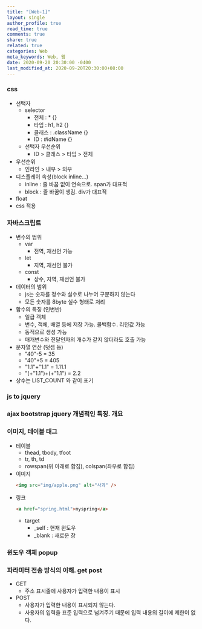 ```yaml
---
title: "[Web-1]"
layout: single
author_profile: true
read_time: true
comments: true
share: true
related: true
categories: Web
meta_keywords: Web, 웹
date: 2020-09-20 20:30:00 -0400
last_modified_at: 2020-09-20T20:30:00+08:00
---
```


### css

- 선택자
  - selector
    - 전체 : \* {}
    - 타입 : h1, h2 {}
    - 클래스 : .className {}
    - ID : #idName {}
  - 선택자 우선순위
    - ID > 클래스 > 타입 > 전체
- 우선순위
  - 인라인 > 내부 > 외부
- 디스플레이 속성(block inline...)
  - inline : 줄 바꿈 없이 연속으로. span가 대표적
  - block : 줄 바꿈이 생김. div가 대표적
- float
- css 적용

### 자바스크립트

- 변수의 범위
  - var
    - 전역, 재선언 가능
  - let
    - 지역, 재선언 불가
  - const
    - 상수, 지역, 재선언 불가
- 데이터의 범위
  - js는 숫자를 정수와 실수로 나누어 구분하지 않는다
  - 모든 숫자를 8byte 실수 형태로 처리
- 함수의 특징 (인변반)
  - 일급 객체
  - 변수, 객체, 배열 등에 저장 가능. 콜백함수. 리턴값 가능
  - 동적으로 생성 가능
  - 매개변수와 전달인자의 개수가 같지 않더라도 호출 가능
- 문자열 연산 (덧셈 등)
  - "40"-5 = 35
  - "40"+5 = 405
  - "1.1"+"1.1" = 1.11.1
  - "(+"1.1")+(+"1.1") = 2.2
- 상수는 LIST_COUNT 와 같이 표기

### js to jquery

### ajax bootstrap jquery 개념적인 특징. 개요

### 이미지, 테이블 태그

- 테이블
  - thead, tbody, tfoot
  - tr, th, td
  - rowspan(위 아래로 합침), colspan(좌우로 합침)
- 이미지
  ```html
  <img src="img/apple.png" alt="사과" />
  ```
- 링크
  ```html
  <a href="spring.html">myspring</a>
  ```
  - target
    - \_self : 현재 윈도우
    - \_blank : 새로운 창

### 윈도우 객체 popup

### 파라미터 전송 방식의 이해. get post

- GET
  - 주소 표시줄에 사용자가 입력한 내용이 표시
- POST
  - 사용자가 입력한 내용이 표시되지 않는다.
  - 사용자의 입력을 표준 입력으로 넘겨주기 때문에 입력 내용의 길이에 제한이 없다.
